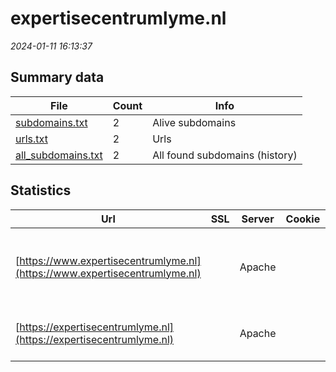 # expertisecentrumlyme.nl
*2024-01-11 16:13:37*
## Summary data


| File       | Count | Info |
|------------|-------|------|
|[subdomains.txt](/data/expertisecentrumlyme.nl/subdomains.txt)|2|Alive subdomains|
|[urls.txt](/data/expertisecentrumlyme.nl/urls.txt)|2|Urls|
|[all_subdomains.txt](/data/expertisecentrumlyme.nl/all_subdomains.txt)|2|All found subdomains (history)|


## Statistics


| Url | SSL | Server | Cookie | HSTS | CSP | XFO | XXP | RP | Tech |Title |
|------------|-------|------|------|------|------|------|------|------|------|------|
|[https://www.expertisecentrumlyme.nl](https://www.expertisecentrumlyme.nl)| |Apache| |:white_check_mark: | | :white_check_mark: | :white_check_mark: | :white_check_mark: |Apache HTTP Server Drupal HSTS PHP|NLe: Nederlands...|
|[https://expertisecentrumlyme.nl](https://expertisecentrumlyme.nl)| |Apache| |:white_check_mark: | | :white_check_mark: | :white_check_mark: | :white_check_mark: |Apache HTTP Server HSTS|301 Moved Perman...|